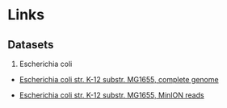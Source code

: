 Links
======

Datasets
--------

1. Escherichia coli

- [Escherichia coli str. K-12 substr. MG1655, complete genome][1]

- [Escherichia coli str. K-12 substr. MG1655, MinION reads][2]

[1]: http://www.ncbi.nlm.nih.gov/nuccore/U00096.3 "Escherichia coli str. K-12 substr. MG1655, complete genome"
[2]: http://gigadb.org/dataset/100102 "Escherichia coli str. K-12 substr. MG1655, MinION reads"